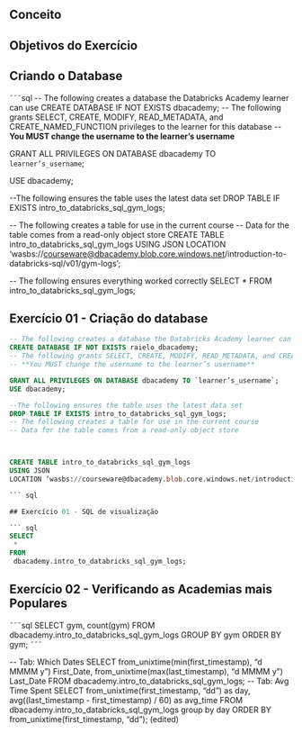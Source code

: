 ## Conceito


## Objetivos do Exercício


## Criando o Database

˜˜˜sql
-- The following creates a database the Databricks Academy learner can use
CREATE DATABASE IF NOT EXISTS dbacademy;
-- The following grants SELECT, CREATE, MODIFY, READ_METADATA, and CREATE_NAMED_FUNCTION privileges to the learner for this database
-- **You MUST change the username to the learner’s username**

GRANT ALL PRIVILEGES ON DATABASE dbacademy TO `learner’s_username`;

USE dbacademy;

--The following ensures the table uses the latest data set
DROP TABLE IF EXISTS intro_to_databricks_sql_gym_logs;

-- The following creates a table for use in the current course
-- Data for the table comes from a read-only object store
CREATE TABLE intro_to_databricks_sql_gym_logs
  USING JSON
  LOCATION ‘wasbs://courseware@dbacademy.blob.core.windows.net/introduction-to-databricks-sql/v01/gym-logs’;

-- The following ensures everything worked correctly
SELECT * FROM intro_to_databricks_sql_gym_logs;

## Exercício 01 - Criação do database

``` sql
-- The following creates a database the Databricks Academy learner can use
CREATE DATABASE IF NOT EXISTS raielo_dbacademy;
-- The following grants SELECT, CREATE, MODIFY, READ_METADATA, and CREATE_NAMED_FUNCTION privileges to the learner for this database
-- **You MUST change the username to the learner’s username**

GRANT ALL PRIVILEGES ON DATABASE dbacademy TO `learner’s_username`;
USE dbacademy;

--The following ensures the table uses the latest data set
DROP TABLE IF EXISTS intro_to_databricks_sql_gym_logs;
-- The following creates a table for use in the current course
-- Data for the table comes from a read-only object store



CREATE TABLE intro_to_databricks_sql_gym_logs
USING JSON
LOCATION ‘wasbs://courseware@dbacademy.blob.core.windows.net/introduction-to-databricks-sql/v01/gym-logs’;

``` sql

## Exercício 01 - SQL de visualização

``` sql
SELECT
 *
FROM
 dbacademy.intro_to_databricks_sql_gym_logs;
``` 

 ## Exercício 02 - Verificando as Academias mais Populares
 
˜˜˜sql
SELECT
 gym,
 count(gym)
FROM
 dbacademy.intro_to_databricks_sql_gym_logs
GROUP BY
 gym
ORDER BY
 gym;
 ˜˜˜
 
 
-- Tab: Which Dates
SELECT
 from_unixtime(min(first_timestamp), “d MMMM y”) First_Date,
 from_unixtime(max(last_timestamp), “d MMMM y”) Last_Date
FROM
 dbacademy.intro_to_databricks_sql_gym_logs;
-- Tab: Avg Time Spent
SELECT
 from_unixtime(first_timestamp, “dd”) as day,
 avg((last_timestamp - first_timestamp) / 60) as avg_time
FROM
 dbacademy.intro_to_databricks_sql_gym_logs
group by
 day
ORDER BY
 from_unixtime(first_timestamp, “dd”); (edited) 
